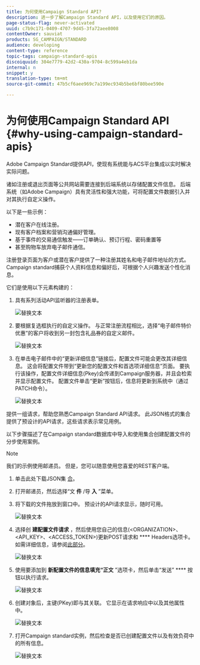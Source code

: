 ```yaml
---
title: 为何使用Campaign Standard API?
description: 进一步了解Campaign Standard API，以及使用它们的原因。
page-status-flag: never-activated
uuid: c7b9c171-0409-4707-9d45-3fa72aee8008
contentOwner: sauviat
products: SG_CAMPAIGN/STANDARD
audience: developing
content-type: reference
topic-tags: campaign-standard-apis
discoiquuid: 304e7779-42d2-430a-9704-8c599a4eb1da
internal: n
snippet: y
translation-type: tm+mt
source-git-commit: 47b5cf6aee969c7a199ec934b5be6bf80bee590e

---
```



# 为何使用Campaign Standard API {#why-using-campaign-standard-apis}

Adobe Campaign Standard提供API，使现有系统能与ACS平台集成以实时解决实际问题。

诸如注册或退出页面等公共网站需要连接到后端系统以存储配置文件信息。 后端系统（如Adobe Campaign）具有灵活性和强大功能，可将配置文件数据引入并对其执行自定义操作。

以下是一些示例：

* 潜在客户在线注册。
* 现有客户档案和营销沟通偏好管理。
* 基于事件的交易通信触发——订单确认、预订行程、密码重置等
* 甚至购物车放弃电子邮件通信。

注册登录页面为客户或潜在客户提供了一种注册其姓名和电子邮件地址的方式。 Campaign standard捕获个人资料信息和偏好后，可根据个人兴趣发送个性化消息。

它们是使用以下元素构建的：

1. 具有系列活动API监听器的注册表单。

   ![替换文本](assets/apis_uc1.png)

1. 要根据复选框执行的自定义操作。 与正常注册流程相比，选择“电子邮件特价优惠”的客户将收到另一封包含礼品券的自定义邮件。

   ![替换文本](assets/apis_uc2.png)

1. 在单击电子邮件中的“更新详细信息”链接后，配置文件可能会更改其详细信息。 这会将配置文件带到“更新您的配置文件和首选项详细信息”页面。 要执行该操作，配置文件详细信息(Pkey)会传递到Campaign服务器，并且会检索并显示配置文件。 配置文件单击“更新”按钮后，信息将更新到系统中（通过PATCH命令）。

   ![替换文本](assets/apis_uc3.png)

提供一组请求，帮助您熟悉Campaign Standard API请求。 此JSON格式的集合提供了预设计的API请求，这些请求表示常见用例。

以下步骤描述了在Campaign standard数据库中导入和使用集合创建配置文件的分步使用案例。

>[!NOTE]
>
>我们的示例使用邮递员。 但是，您可以随意使用您喜爱的REST客户端。

1. 单击此处下载JSON集 [合](https://helpx.adobe.com/content/dam/help/en/campaign/kb/working-with-acs-api/_jcr_content/main-pars/download_section/download-1/KB_postman_collection.json.zip)。

1. 打开邮递员，然后选择“文 **件** /导 **入** ”菜单。

1. 将下载的文件拖放到窗口中。 预设计的API请求显示，随时可用。

   ![替换文本](assets/postman_collection.png)

1. 选择创 **建配置文件请求** ，然后使用您自己的信息(&lt;ORGANIZATION&gt;、&lt;API_KEY&gt;、&lt;ACCESS_TOKEN&gt;)更新POST请求和 **** Headers选项卡。 如需详细信息，请参阅[此部分](../../api/using/setting-up-api-access.md)。

   ![替换文本](assets/postman_uc1.png)

1. 使用要添加到 **新配置文件的信息填充“正文** ”选项卡，然后单击“发送” **** 按钮以执行请求。

   ![替换文本](assets/postman_uc2.png)

1. 创建对象后，主键(PKey)即与其关联。 它显示在请求响应中以及其他属性中。

   ![替换文本](assets/postman_uc3.png)

1. 打开Campaign standard实例，然后检查是否已创建配置文件以及有效负荷中的所有信息。

   ![替换文本](assets/postman_uc4.png)
